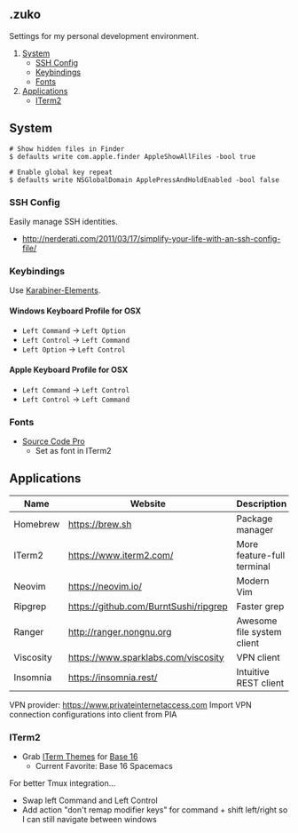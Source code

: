 ## .zuko

Settings for my personal development environment.

1. [System](#system)
    * [SSH Config](#ssh-config)
    * [Keybindings](#keybindings)
    * [Fonts](#fonts)
1. [Applications](#applications)
    * [ITerm2](#iterm2)

## System

```shell
# Show hidden files in Finder
$ defaults write com.apple.finder AppleShowAllFiles -bool true

# Enable global key repeat
$ defaults write NSGlobalDomain ApplePressAndHoldEnabled -bool false
```

### SSH Config

Easily manage SSH identities.
* http://nerderati.com/2011/03/17/simplify-your-life-with-an-ssh-config-file/

### Keybindings

Use [Karabiner-Elements](https://pqrs.org/osx/karabiner/).

#### Windows Keyboard Profile for OSX
* `Left Command` -> `Left Option`
* `Left Control` -> `Left Command`
* `Left Option`  -> `Left Control`

#### Apple Keyboard Profile for OSX
* `Left Command` -> `Left Control`
* `Left Control` -> `Left Command`

### Fonts

* [Source Code Pro](https://github.com/adobe-fonts/source-code-pro)
    * Set as font in ITerm2

## Applications

Name      | Website                               | Description                |
----------|---------------------------------------|----------------------------|
Homebrew  | https://brew.sh                       | Package manager            |
ITerm2    | https://www.iterm2.com/               | More feature-full terminal |
Neovim    | https://neovim.io/                    | Modern Vim                 |
Ripgrep   | https://github.com/BurntSushi/ripgrep | Faster grep                |
Ranger    | http://ranger.nongnu.org              | Awesome file system client |
Viscosity | https://www.sparklabs.com/viscosity   | VPN client                 |
Insomnia  | https://insomnia.rest/                | Intuitive REST client      |

VPN provider: https://www.privateinternetaccess.com
Import VPN connection configurations into client from PIA

### ITerm2
* Grab [ITerm Themes](https://github.com/chriskempson/base16-iterm2) for [Base 16](https://github.com/chriskempson/base16)
    * Current Favorite: Base 16 Spacemacs

For better Tmux integration...
* Swap left Command and Left Control
* Add action "don't remap modifier keys" for command + shift left/right so I can still navigate between windows
